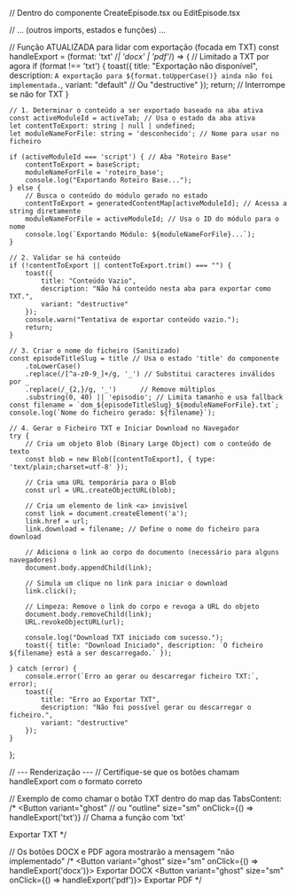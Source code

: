 // Dentro do componente CreateEpisode.tsx ou EditEpisode.tsx

// ... (outros imports, estados e funções) ...

// Função ATUALIZADA para lidar com exportação (focada em TXT)
const handleExport = (format: 'txt' /*| 'docx' | 'pdf'*/) => { // Limitado a TXT por agora
    if (format !== 'txt') {
        toast({
            title: "Exportação não disponível",
            description: `A exportação para ${format.toUpperCase()} ainda não foi implementada.`,
            variant: "default" // Ou "destructive"
        });
        return; // Interrompe se não for TXT
    }

    // 1. Determinar o conteúdo a ser exportado baseado na aba ativa
    const activeModuleId = activeTab; // Usa o estado da aba ativa
    let contentToExport: string | null | undefined;
    let moduleNameForFile: string = 'desconhecido'; // Nome para usar no ficheiro

    if (activeModuleId === 'script') { // Aba "Roteiro Base"
        contentToExport = baseScript;
        moduleNameForFile = 'roteiro_base';
        console.log("Exportando Roteiro Base...");
    } else {
        // Busca o conteúdo do módulo gerado no estado
        contentToExport = generatedContentMap[activeModuleId]; // Acessa a string diretamente
        moduleNameForFile = activeModuleId; // Usa o ID do módulo para o nome
        console.log(`Exportando Módulo: ${moduleNameForFile}...`);
    }

    // 2. Validar se há conteúdo
    if (!contentToExport || contentToExport.trim() === "") {
        toast({
            title: "Conteúdo Vazio",
            description: "Não há conteúdo nesta aba para exportar como TXT.",
            variant: "destructive"
        });
        console.warn("Tentativa de exportar conteúdo vazio.");
        return;
    }

    // 3. Criar o nome do ficheiro (Sanitizado)
    const episodeTitleSlug = title // Usa o estado 'title' do componente
        .toLowerCase()
        .replace(/[^a-z0-9_]+/g, '_') // Substitui caracteres inválidos por _
        .replace(/_{2,}/g, '_')      // Remove múltiplos _
        .substring(0, 40) || 'episodio'; // Limita tamanho e usa fallback
    const filename = `dom_${episodeTitleSlug}_${moduleNameForFile}.txt`;
    console.log(`Nome do ficheiro gerado: ${filename}`);

    // 4. Gerar o Ficheiro TXT e Iniciar Download no Navegador
    try {
        // Cria um objeto Blob (Binary Large Object) com o conteúdo de texto
        const blob = new Blob([contentToExport], { type: 'text/plain;charset=utf-8' });

        // Cria uma URL temporária para o Blob
        const url = URL.createObjectURL(blob);

        // Cria um elemento de link <a> invisível
        const link = document.createElement('a');
        link.href = url;
        link.download = filename; // Define o nome do ficheiro para download

        // Adiciona o link ao corpo do documento (necessário para alguns navegadores)
        document.body.appendChild(link);

        // Simula um clique no link para iniciar o download
        link.click();

        // Limpeza: Remove o link do corpo e revoga a URL do objeto
        document.body.removeChild(link);
        URL.revokeObjectURL(url);

        console.log("Download TXT iniciado com sucesso.");
        toast({ title: "Download Iniciado", description: `O ficheiro ${filename} está a ser descarregado.` });

    } catch (error) {
        console.error(`Erro ao gerar ou descarregar ficheiro TXT:`, error);
        toast({
            title: "Erro ao Exportar TXT",
            description: "Não foi possível gerar ou descarregar o ficheiro.",
            variant: "destructive"
        });
    }
};

// --- Renderização ---
// Certifique-se que os botões chamam handleExport com o formato correto

// Exemplo de como chamar o botão TXT dentro do map das TabsContent:
/*
<Button
  variant="ghost" // ou "outline"
  size="sm"
  onClick={() => handleExport('txt')} // Chama a função com 'txt'
>
  Exportar TXT
</Button>
*/

// Os botões DOCX e PDF agora mostrarão a mensagem "não implementado"
/*
<Button variant="ghost" size="sm" onClick={() => handleExport('docx')}>
  Exportar DOCX
</Button>
<Button variant="ghost" size="sm" onClick={() => handleExport('pdf')}>
  Exportar PDF
</Button>
*/